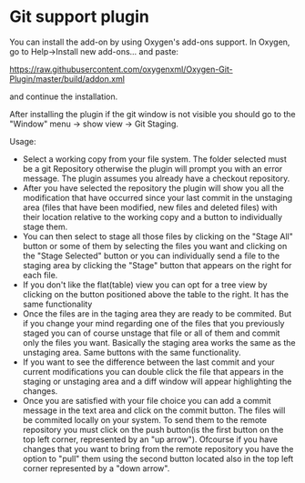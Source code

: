 # Git support plugin

You can install the add-on by using Oxygen's add-ons support. In Oxygen, go to Help->Install new add-ons... and paste:

https://raw.githubusercontent.com/oxygenxml/Oxygen-Git-Plugin/master/build/addon.xml

and continue the installation.

After installing the plugin if the git window is not visible you should go to the "Window" menu -> show view -> Git Staging.

Usage:
- Select a working copy from your file system. The folder
selected must be a git Repository otherwise the plugin will prompt
you with an error message. The plugin assumes you already have a
checkout repository.
- After you have selected the repository the
plugin will show you all the modification that have occurred since
your last commit in the unstaging area (files that have been
modified, new files and deleted files) with their location
relative to the working copy and a button to individually stage
them.
- You can then select to stage all those files by
clicking on the "Stage All" button or some of them by selecting
the files you want and clicking on the "Stage Selected" button or
you can individually send a file to the staging area by clicking
the "Stage" button that appears on the right for each file.
- If you don't like the flat(table) view you can opt for a tree view
by clicking on the button positioned above the table to the
right. It has the same functionality
- Once the files are in the taging area they are ready to be commited. But if you change
your mind regarding one of the files that you previously staged
you can of course unstage that file or all of them and commit
only the files you want. Basically the staging area works the
same as the unstaging area. Same buttons with the same
functionality.
- If you want to see the difference between the
last commit and your current modifications you can double click
the file that appears in the staging or unstaging area and a diff
window will appear highlighting the changes.
- Once you are
satisfied with your file choice you can add a commit message in
the text area and click on the commit button. The files will be
commited locally on your system. To send them to the remote
repository you must click on the push button(is the first button
on the top left corner, represented by an "up arrow"). Ofcourse if
you have changes that you want to bring from the remote
repository you have the option to "pull" them using the second
button located also in the top left corner represented by a "down
arrow".
